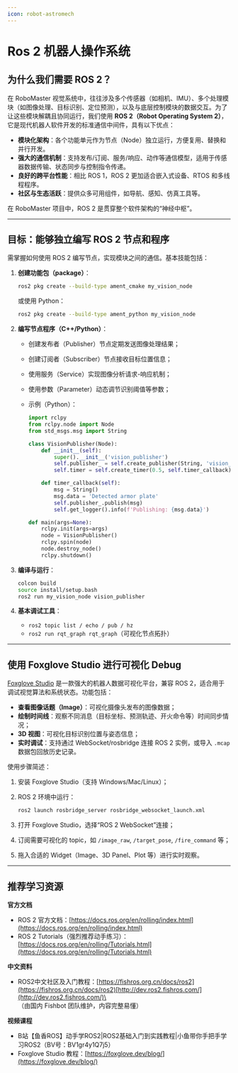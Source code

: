```yaml
---
icon: robot-astromech
---
```


# Ros 2 机器人操作系统

## 为什么我们需要 ROS 2？

在 RoboMaster 视觉系统中，往往涉及多个传感器（如相机、IMU）、多个处理模块（如图像处理、目标识别、定位预测），以及与底层控制模块的数据交互。为了让这些模块解耦且协同运行，我们使用 **ROS 2（Robot Operating System 2）**，它是现代机器人软件开发的标准通信中间件，具有以下优点：

* **模块化架构**：各个功能单元作为节点（Node）独立运行，方便复用、替换和并行开发。
* **强大的通信机制**：支持发布/订阅、服务/响应、动作等通信模型，适用于传感器数据传输、状态同步与控制指令传递。
* **良好的跨平台性能**：相比 ROS 1，ROS 2 更加适合嵌入式设备、RTOS 和多线程程序。
* **社区与生态活跃**：提供众多可用组件，如导航、感知、仿真工具等。

在 RoboMaster 项目中，ROS 2 是贯穿整个软件架构的“神经中枢”。

***

## 目标：能够独立编写 ROS 2 节点和程序

需掌握如何使用 ROS 2 编写节点，实现模块之间的通信。基本技能包括：

1.  **创建功能包（package）**：

    ```bash
    ros2 pkg create --build-type ament_cmake my_vision_node
    ```

    或使用 Python：

    ```bash
    ros2 pkg create --build-type ament_python my_vision_node
    ```
2. **编写节点程序（C++/Python）**：
   * 创建发布者（Publisher）节点定期发送图像处理结果；
   * 创建订阅者（Subscriber）节点接收目标位置信息；
   * 使用服务（Service）实现图像分析请求-响应机制；
   * 使用参数（Parameter）动态调节识别阈值等参数；
   *   示例（Python）：

       ```python
       import rclpy
       from rclpy.node import Node
       from std_msgs.msg import String

       class VisionPublisher(Node):
           def __init__(self):
               super().__init__('vision_publisher')
               self.publisher_ = self.create_publisher(String, 'vision_topic', 10)
               self.timer = self.create_timer(0.5, self.timer_callback)

           def timer_callback(self):
               msg = String()
               msg.data = 'Detected armor plate'
               self.publisher_.publish(msg)
               self.get_logger().info(f'Publishing: {msg.data}')

       def main(args=None):
           rclpy.init(args=args)
           node = VisionPublisher()
           rclpy.spin(node)
           node.destroy_node()
           rclpy.shutdown()
       ```
3.  **编译与运行**：

    ```bash
    colcon build
    source install/setup.bash
    ros2 run my_vision_node vision_publisher
    ```
4. **基本调试工具**：
   * `ros2 topic list / echo / pub / hz`
   * `ros2 run rqt_graph rqt_graph`（可视化节点拓扑）

***

## 使用 Foxglove Studio 进行可视化 Debug

[Foxglove Studio](https://foxglove.dev/) 是一款强大的机器人数据可视化平台，兼容 ROS 2，适合用于调试视觉算法和系统状态。功能包括：

* **查看图像话题（Image）**：可视化摄像头发布的图像数据；
* **绘制时间线**：观察不同消息（目标坐标、预测轨迹、开火命令等）时间同步情况；
* **3D 视图**：可视化目标识别位置与姿态信息；
* **实时调试**：支持通过 WebSocket/rosbridge 连接 ROS 2 实例，或导入 `.mcap` 数据包回放历史记录。

使用步骤简述：

1. 安装 Foxglove Studio（支持 Windows/Mac/Linux）；
2.  ROS 2 环境中运行：

    ```bash
    ros2 launch rosbridge_server rosbridge_websocket_launch.xml
    ```
3. 打开 Foxglove Studio，选择“ROS 2 WebSocket”连接；
4. 订阅需要可视化的 topic，如 `/image_raw`, `/target_pose`, `/fire_command` 等；
5. 拖入合适的 Widget（Image、3D Panel、Plot 等）进行实时观察。

***

## 推荐学习资源

**官方文档**

* ROS 2 官方文档：[https://docs.ros.org/en/rolling/index.html](https://docs.ros.org/en/rolling/index.html)
* ROS 2 Tutorials（强烈推荐动手练习）：[https://docs.ros.org/en/rolling/Tutorials.html](https://docs.ros.org/en/rolling/Tutorials.html)

**中文资料**

* ROS2中文社区及入门教程：[https://fishros.org.cn/docs/ros2](https://fishros.org.cn/docs/ros2)[http://dev.ros2.fishros.com/](http://dev.ros2.fishros.com/)\
  （由国内 Fishbot 团队维护，内容完整易懂）

**视频课程**

* B站【鱼香ROS】动手学ROS2|ROS2基础入门到实践教程|小鱼带你手把手学习ROS2（BV号：BV1gr4y1Q7j5）
* Foxglove Studio 教程：[https://foxglove.dev/blog/](https://foxglove.dev/blog/)
